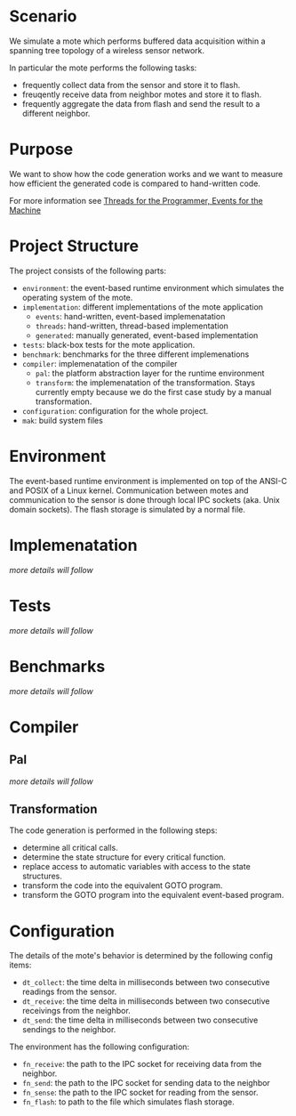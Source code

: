 Scenario
========
We simulate a mote which performs buffered data acquisition within a spanning
tree topology of a wireless sensor network.

In particular the mote performs the following tasks:

* frequently collect data from the sensor and store it to flash.
* freuqently receive data from neighbor motes and store it to flash.
* frequently aggregate the data from flash and send the result to a different neighbor.

Purpose
=======
We want to show how the code generation works and we want to measure how
efficient the generated code is compared to hand-written code.

For more information see [Threads for the Programmer, Events for the Machine](http://blogs.ethz.ch/copton/2010/01/20/threads-for-the-programmer-events-for-the-machine/)

Project Structure
=================
The project consists of the following parts:

* `environment`: the event-based runtime environment which simulates the operating system of the mote.
* `implementation`: different implementations of the mote application
    - `events`: hand-written, event-based implemenatation
    - `threads`: hand-written, thread-based implementation 
    - `generated`: manually generated, event-based implementation
* `tests`: black-box tests for the mote application.
* `benchmark`: benchmarks for the three different implemenations
* `compiler`: implemenatation of the compiler
    - `pal`: the platform abstraction layer for the runtime environment
    - `transform`: the implemenatation of the transformation. Stays currently empty because we do the first case study by a manual transformation. 
* `configuration`: configuration for the whole project.
* `mak`: build system files

Environment
===========
The event-based runtime environment is implemented on top of the ANSI-C and
POSIX of a Linux kernel. Communication between motes and communication to the
sensor is done through local IPC sockets (aka. Unix domain sockets). The flash
storage is simulated by a normal file.

Implemenatation
===============
_more details will follow_

Tests
=====
_more details will follow_

Benchmarks
==========
_more details will follow_

Compiler
========
Pal
---
_more details will follow_

Transformation
--------------
The code generation is performed in the following steps:

* determine all critical calls.
* determine the state structure for every critical function.
* replace access to automatic variables with access to the state structures.
* transform the code into the equivalent GOTO program.
* transform the GOTO program into the equivalent event-based program.

Configuration
=============
The details of the mote's behavior is determined by the following config items:

* `dt_collect`: the time delta in milliseconds between two consecutive readings from the sensor.
* `dt_receive`: the time delta in milliseconds between two consecutive receivings from the neighbor.
* `dt_send`: the time delta in milliseconds between two consecutive sendings to the neighbor.

The environment has the following configuration:

* `fn_receive`: the path to the IPC socket for receiving data from the neighbor.
* `fn_send`: the path to the IPC socket for sending data to the neighbor
* `fn_sense`: the path to the IPC socket for reading from the sensor.
* `fn_flash`: to path to the file which simulates flash storage.

